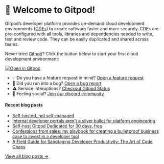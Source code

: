 # 👋 Welcome to Gitpod!

Gitpod’s developer platform provides on-demand cloud development environments ([CDEs](https://www.gitpod.io/cde)) to create software faster and more securely. CDEs are pre-configured with all tools, libraries and dependencies needed to write, test and review code. They can be easily duplicated and shared across teams.

Never tried [Gitpod](https://www.gitpod.io/)? Click the button below to start your first cloud development environment:

[![Open in Gitpod](https://gitpod.io/button/open-in-gitpod.svg)](https://gitpod.new)

* 💡 Do you have a feature request in mind? [Open a feature request](https://github.com/gitpod-io/gitpod/issues/new?assignees=&labels=&template=feature_request.md&title=)
* 🐛 Did you run into a bug? [Open a bug report](https://github.com/gitpod-io/gitpod/issues/new?assignees=&labels=bug&template=bug_report.yml)
* ⚠️ Service interuptions? [Checkout Gitpod Status](https://gitpodstatus.com/)
* 🦩 Feeling social? [Join our discord community](https://www.gitpod.io/chat)

#### Recent blog posts

<!--START_SECTION:feed-->
* [Self-hosted, not self-managed](https://www.gitpod.io/blog/self-hosted-not-self-managed)
* [Internal developer portals aren't a silver bullet for platform engineering](https://www.gitpod.io/blog/internal-developer-portals-not-a-silver-bullet)
* [Self-host Gitpod Dedicated for 30 days, free](https://www.gitpod.io/blog/self-host-gitpod-dedicated-for-30-days-free)
* [Confessions from sales: my playbook for creating a bulletproof business case to invest in a developer tool](https://www.gitpod.io/blog/how-to-buy-a-developer-tool)
* [A Field Guide for Sabotaging Developer Productivity: The Art of Code Chaos](https://www.gitpod.io/blog/a-field-guide-for-sabotaging-developer-productivity-the-art-of-code-chaos)
<!--END_SECTION:feed-->

[View all blog posts &rarr;](https://www.gitpod.io/blog)
